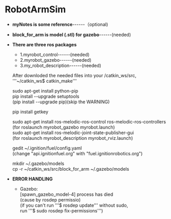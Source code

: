 # RobotArmSim

* **myNotes is some reference**------（optional)

* **block_for_arm is model (.stl) for gazebo**------(needed)


* **There are three ros packages**
  * 1.myrobot_control------(needed)
  * 2.myrobot_gazebo------(needed)
  * 3.my_robot_description------(needed)
  
  After downloded the needed files into your /catkin_ws/src,<br />
  '''~/catkin_ws$ catkin_make'''
  
  
  sudo apt-get install python-pip <br />
  pip install --upgrade setuptools <br />
  (pip install --upgrade pip)(skip the WARNING) <br />
  
  pip install getkey <br />
  
  sudo apt-get install ros-melodic-ros-control ros-melodic-ros-controllers <br />
  (for roslaunch myrobot_gazebo myrobot.launch) <br />
  sudo apt-get install ros-melodic-joint-state-publisher-gui <br />
  (for roslaunch myrobot_description myrobot_rviz.launch) <br />
  
  gedit ~/.ignition/fuel/config.yaml <br />
  (change "api.ignitionfuel.org" with "fuel.ignitionrobotics.org") <br />
  
  
  mkdir ~/.gazebo/models <br />
  cp -r ~/catkin_ws/src/block_for_arm ~/.gazebo/models <br />
  
  
* **ERROR HANDLING** <br />
  
  
  * Gazebo:<br />
  [spawn_gazebo_model-4] process has died <br />
  (cause by rosdep permissio)<br />
  (if you can't run '''$ rosdep update''' without sudo,<br />
  run '''$ sudo rosdep fix-permissions''')<br />
  
